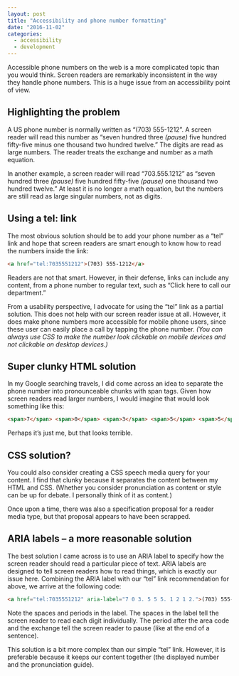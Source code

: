 ```yaml
---
layout: post
title: "Accessibility and phone number formatting"
date: "2016-11-02"
categories:
  - accessibility
  - development
---
```


Accessible phone numbers on the web is a more complicated topic than you would think.  Screen readers are remarkably inconsistent in the way they handle phone numbers.  This is a huge issue from an accessibility point of view.

## Highlighting the problem

A US phone number is normally written as “(703) 555-1212”. A screen reader will read this number as “seven hundred three _(pause)_ five hundred fifty-five minus one thousand two hundred twelve.” The digits are read as large numbers.  The reader treats the exchange and number as a math equation.

In another example, a screen reader will read “703.555.1212” as “seven hundred three _(pause)_ five hundred fifty-five _(pause)_ one thousand two hundred twelve.” At least it is no longer a math equation, but the numbers are still read as large singular numbers, not as digits.

## Using a tel: link

The most obvious solution should be to add your phone number as a “tel” link and hope that screen readers are smart enough to know how to read the numbers inside the link:

```html
<a href="tel:7035551212">(703) 555-1212</a>
```

Readers are not that smart.  However, in their defense, links can include any content, from a phone number to regular text, such as “Click here to call our department.”

From a usability perspective, I advocate for using the “tel” link as a partial solution. This does not help with our screen reader issue at all.  However, it does make phone numbers more accessible for mobile phone users, since these user can easily place a call by tapping the phone number. _(You can always use CSS to make the number look clickable on mobile devices and not clickable on desktop devices.)_

## Super clunky HTML solution

In my Google searching travels, I did come across an idea to separate the phone number into pronounceable chunks with span tags. Given how screen readers read larger numbers, I would imagine that would look something like this:

```html
<span>7</span> <span>0</span> <span>3</span> <span>5</span> <span>5</span> <span>5</span> - <span>1</span> <span>2</span> <span>1</span> <span>2</span>
```

Perhaps it’s just me, but that looks terrible.

## CSS solution?

You could also consider creating a CSS speech media query for your content. I find that clunky because it separates the content between my HTML and CSS. (Whether you consider pronunciation as content or style can be up for debate. I personally think of it as content.)

Once upon a time, there was also a specification proposal for a reader media type, but that proposal appears to have been scrapped.

## ARIA labels – a more reasonable solution

The best solution I came across is to use an ARIA label to specify how the screen reader should read a particular piece of text. ARIA labels are designed to tell screen readers how to read things, which is exactly our issue here. Combining the ARIA label with our “tel” link recommendation for above, we arrive at the following code:

```html
<a href="tel:7035551212" aria-label="7 0 3. 5 5 5. 1 2 1 2.">(703) 555-1212</a>
```

Note the spaces and periods in the label. The spaces in the label tell the screen reader to read each digit individually. The period after the area code and the exchange tell the screen reader to pause (like at the end of a sentence).

This solution is a bit more complex than our simple “tel” link. However, it is preferable because it keeps our content together (the displayed number and the pronunciation guide).

